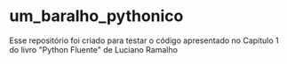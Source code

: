 # um_baralho_pythonico
 Esse repositório foi criado para testar o código apresentado no Capítulo 1 do livro "Python Fluente" de Luciano Ramalho
